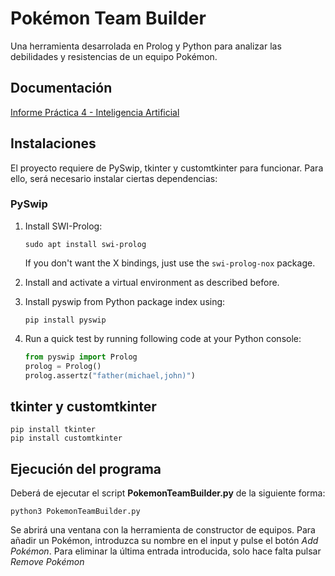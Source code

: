 
# Pokémon Team Builder

Una herramienta desarrolada en Prolog y Python para analizar las debilidades y resistencias de un equipo Pokémon.


## Documentación

[Informe Práctica 4 - Inteligencia Artificial](https://github.com/FebeFarina/Pokemon-Team-Builder/blob/main/doc/Informe_P04.pdf)


## Instalaciones

El proyecto requiere de PySwip, tkinter y customtkinter para funcionar. Para ello, será necesario instalar ciertas dependencias:

### PySwip
1) Install SWI-Prolog:
    ```
    sudo apt install swi-prolog
    ```
    If you don't want the X bindings, just use the `swi-prolog-nox` package.

2) Install and activate a virtual environment as described before.

3) Install pyswip from Python package index using:
    ```
    pip install pyswip
    ```

4) Run a quick test by running following code at your Python console:
    ```python
    from pyswip import Prolog
    prolog = Prolog()
    prolog.assertz("father(michael,john)")
    ```

## tkinter y customtkinter
    pip install tkinter
    pip install customtkinter

    
## Ejecución del programa

Deberá de ejecutar el script **PokemonTeamBuilder.py** de la siguiente forma:
````
python3 PokemonTeamBuilder.py
````
Se abrirá una ventana con la herramienta de constructor de equipos. Para añadir un Pokémon, introduzca su nombre
en el input y pulse el botón *Add Pokémon*. Para eliminar la última entrada introducida, solo hace falta pulsar *Remove Pokémon*

